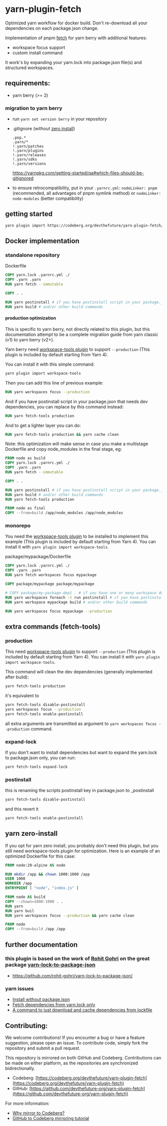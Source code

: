 # yarn-plugin-fetch

Optimized yarn workflow for docker build.
Don't re-download all your dependencies on each package.json change.

Implementation of pnpm [fetch](https://pnpm.io/cli/fetch) for yarn berry with additional features:

- workspace focus support
- custom install command

It work's by expanding your yarn.lock into package.json file(s) and structured workspaces.

## requirements:

- yarn berry (>= 2)

### migration to yarn berry

- run `yarn set version berry` in your repository
- .gitignore (without [zero install](#yarn-zero-install))
  ```.gitignore
  .pnp.*
  .yarn/*
  !.yarn/patches
  !.yarn/plugins
  !.yarn/releases
  !.yarn/sdks
  !.yarn/versions
  ```
  
  https://yarnpkg.com/getting-started/qa#which-files-should-be-gitignored
- to ensure retrocompatibility, put in your `.yarnrc.yml`: `nodeLinker: pnpm` (recommended, all advantages of pnpm symlink method) or `nodeLinker: node-modules` (better compatibility)

## getting started

```sh
yarn plugin import https://codeberg.org/devthefuture/yarn-plugin-fetch/raw/branch/master/bundles/@yarnpkg/plugin-fetch.js
```

## Docker implementation

### standalone repository

Dockerfile

```Dockerfile
COPY yarn.lock .yarnrc.yml ./
COPY .yarn .yarn
RUN yarn fetch --immutable

COPY . .

RUN yarn postinstall # if you have postinstall script in your package.json
RUN yarn build # and/or other build commands
```

#### production optimization

This is specific to yarn berry, not directly related to this plugin, but this documentation attempt to be a complete migration guide from yarn classic (v1) to yarn berry (v2+).

Yarn berry need [workspace-tools plugin](https://yarnpkg.com/api/modules/plugin_workspace_tools.html) to support `--production` (This plugin is included by default starting from Yarn 4).

You can install it with this simple command:

```sh
yarn plugin import workspace-tools
```

Then you can add this line of previous example:

```Dockerfile
RUN yarn workspaces focus --production
```

And if you have postinstall script in your package.json that needs dev dependencies, you can replace by this command instead:

```Dockerfile
RUN yarn fetch-tools production
```

And to get a lighter layer you can do:

```Dockerfile
RUN yarn fetch-tools production && yarn cache clean
```

Note: this optimization will make sense in case you make a multistage Dockerfile and copy node_modules in the final stage, eg:

```Dockerfile
FROM node as build
COPY yarn.lock .yarnrc.yml ./
COPY .yarn .yarn
RUN yarn fetch --immutable

COPY . .

RUN yarn postinstall # if you have postinstall script in your package.json
RUN yarn build # and/or other build commands
RUN yarn fetch-tools production

FROM node as final
COPY --from=build /app/node_modules /app/node_modules
```

### monorepo

You need the [workspace-tools plugin](https://yarnpkg.com/api/modules/plugin_workspace_tools.html) to be installed to implement this example (This plugin is included by default starting from Yarn 4).
You can install it with `yarn plugin import workspace-tools`.

package/mypackage/Dockerfile

```Dockerfile
COPY yarn.lock .yarnrc.yml ./
COPY .yarn .yarn
RUN yarn fetch workspaces focus mypackage

COPY package/mypackage package/mypackage

# COPY package/my-package-dep1 . # if you have one or many workspace dependencies
RUN yarn workspaces foreach -t run postinstall # if you have postinstall scripts in your package.json file(s)
RUN yarn workspace mypackage build # and/or other build commands

RUN yarn workspaces focus mypackage --production
```

## extra commands (fetch-tools)

### production

This need [workspace-tools plugin](https://yarnpkg.com/api/modules/plugin_workspace_tools.html) to support `--production` (This plugin is included by default starting from Yarn 4). You can install it with `yarn plugin import workspace-tools`.

This command will clean the dev dependencies (generally implemented after build):

```sh
yarn fetch-tools production
```

it's equivalent to

```sh
yarn fetch-tools disable-postinstall
yarn workspaces focus --production
yarn fetch-tools enable-postinstall
```

all extra arguments are transmitted as argument to `yarn workspaces focus --production` command.

### expand-lock

If you don't want to install dependencies but want to expand the yarn.lock to package.json only, you can run:

```sh
yarn fetch-tools expand-lock
```

### postinstall

this is renaming the scripts postinstall key in package.json to \_postinstall

```sh
yarn fetch-tools disable-postinstall
```

and this revert it

```sh
yarn fetch-tools enable-postinstall
```

## yarn zero-install

If you opt for yarn zero install, you probably don't need this plugin, but you still need workspace-tools plugin for optimization. Here is an example of an optimized Dockerfile for this case:

```Dockerfile
FROM node:20-alpine AS node

RUN mkdir /app && chown 1000:1000 /app
USER 1000
WORKDIR /app
ENTRYPOINT [ "node", "index.js" ]

FROM node AS build
COPY --chown=1000:1000 . .
RUN yarn
RUN yarn buil
RUN yarn workspaces focus --production && yarn cache clean

FROM node
COPY --from=build /app /app
```

## further documentation

### this plugin is based on the work of [Rohit Gohri](https://github.com/rohit-gohri) on the great package [yarn-lock-to-package-json](https://github.com/rohit-gohri/yarn-lock-to-package-json)

- https://github.com/rohit-gohri/yarn-lock-to-package-json/

### yarn issues

- [Install without package.json](https://github.com/yarnpkg/yarn/issues/4813)
- [Fetch dependencies from yarn.lock only](https://github.com/yarnpkg/berry/issues/4529)
- [A command to just download and cache dependencies from lockfile](https://github.com/yarnpkg/berry/discussions/4380)


## Contributing:

We welcome contributions! If you encounter a bug or have a feature suggestion, please open an issue. To contribute code, simply fork the repository and submit a pull request.

This repository is mirrored on both GitHub and Codeberg. Contributions can be made on either platform, as the repositories are synchronized bidirectionally. 
- Codeberg: [https://codeberg.org/devthefuture/yarn-plugin-fetch](https://codeberg.org/devthefuture/yarn-plugin-fetch)
- GitHub: [https://github.com/devthefuture-org/yarn-plugin-fetch](https://github.com/devthefuture-org/yarn-plugin-fetch)

For more information:
- [Why mirror to Codeberg?](https://codeberg.org/Recommendations/Mirror_to_Codeberg#why-should-we-mirror-to-codeberg)
- [GitHub to Codeberg mirroring tutorial](https://codeberg.org/Recommendations/Mirror_to_Codeberg#github-codeberg-mirroring-tutorial)
